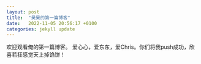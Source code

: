 ```yaml
---
layout: post
title:  "昊昊的第一篇博客"
date:   2022-11-05 20:56:17 +0100
categories: jekyll update
---
```

欢迎观看俺的第一篇博客。
爱心心，爱东东，爱Chris。你们将我push成功，欣喜若狂感觉天上掉馅饼！